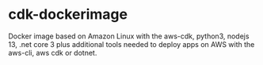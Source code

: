 # cdk-dockerimage
Docker image based on Amazon Linux with the aws-cdk, python3, nodejs 13, .net core 3 plus additional tools needed to deploy apps on AWS with the aws-cli, aws cdk or dotnet.

